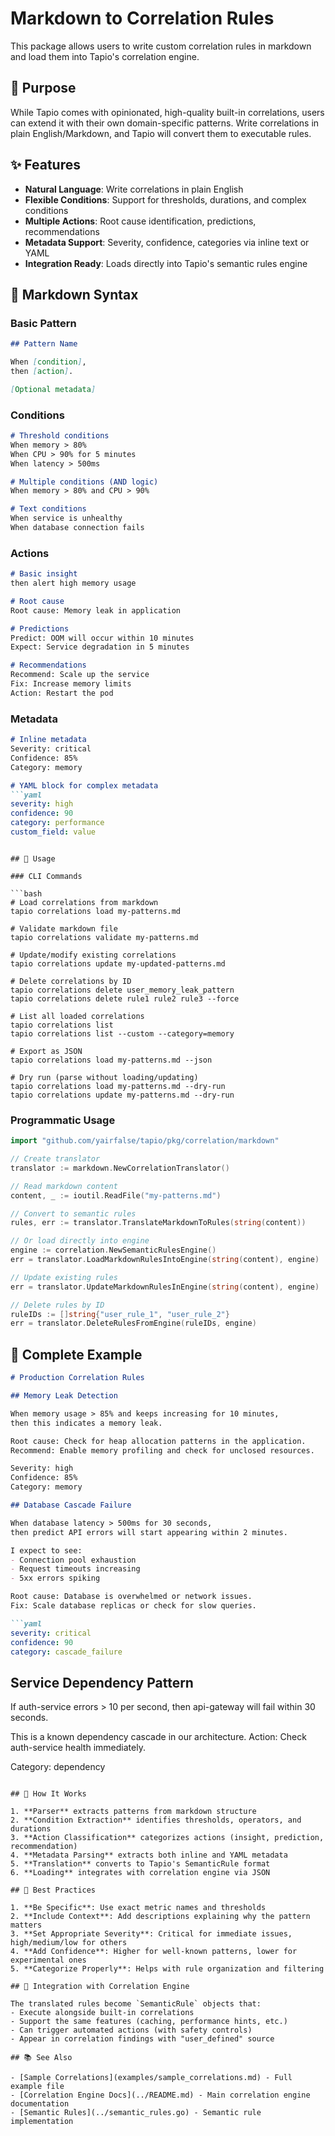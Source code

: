 # Markdown to Correlation Rules

This package allows users to write custom correlation rules in markdown and load them into Tapio's correlation engine.

## 🎯 Purpose

While Tapio comes with opinionated, high-quality built-in correlations, users can extend it with their own domain-specific patterns. Write correlations in plain English/Markdown, and Tapio will convert them to executable rules.

## ✨ Features

- **Natural Language**: Write correlations in plain English
- **Flexible Conditions**: Support for thresholds, durations, and complex conditions
- **Multiple Actions**: Root cause identification, predictions, recommendations
- **Metadata Support**: Severity, confidence, categories via inline text or YAML
- **Integration Ready**: Loads directly into Tapio's semantic rules engine

## 📝 Markdown Syntax

### Basic Pattern

```markdown
## Pattern Name

When [condition],
then [action].

[Optional metadata]
```

### Conditions

```markdown
# Threshold conditions
When memory > 80%
When CPU > 90% for 5 minutes
When latency > 500ms

# Multiple conditions (AND logic)
When memory > 80% and CPU > 90%

# Text conditions
When service is unhealthy
When database connection fails
```

### Actions

```markdown
# Basic insight
then alert high memory usage

# Root cause
Root cause: Memory leak in application

# Predictions  
Predict: OOM will occur within 10 minutes
Expect: Service degradation in 5 minutes

# Recommendations
Recommend: Scale up the service
Fix: Increase memory limits
Action: Restart the pod
```

### Metadata

```markdown
# Inline metadata
Severity: critical
Confidence: 85%
Category: memory

# YAML block for complex metadata
```yaml
severity: high
confidence: 90
category: performance
custom_field: value
```
```

## 🚀 Usage

### CLI Commands

```bash
# Load correlations from markdown
tapio correlations load my-patterns.md

# Validate markdown file
tapio correlations validate my-patterns.md

# Update/modify existing correlations
tapio correlations update my-updated-patterns.md

# Delete correlations by ID
tapio correlations delete user_memory_leak_pattern
tapio correlations delete rule1 rule2 rule3 --force

# List all loaded correlations
tapio correlations list
tapio correlations list --custom --category=memory

# Export as JSON
tapio correlations load my-patterns.md --json

# Dry run (parse without loading/updating)
tapio correlations load my-patterns.md --dry-run
tapio correlations update my-patterns.md --dry-run
```

### Programmatic Usage

```go
import "github.com/yairfalse/tapio/pkg/correlation/markdown"

// Create translator
translator := markdown.NewCorrelationTranslator()

// Read markdown content
content, _ := ioutil.ReadFile("my-patterns.md")

// Convert to semantic rules
rules, err := translator.TranslateMarkdownToRules(string(content))

// Or load directly into engine
engine := correlation.NewSemanticRulesEngine()
err = translator.LoadMarkdownRulesIntoEngine(string(content), engine)

// Update existing rules
err = translator.UpdateMarkdownRulesInEngine(string(content), engine)

// Delete rules by ID
ruleIDs := []string{"user_rule_1", "user_rule_2"}
err = translator.DeleteRulesFromEngine(ruleIDs, engine)
```

## 📖 Complete Example

```markdown
# Production Correlation Rules

## Memory Leak Detection

When memory usage > 85% and keeps increasing for 10 minutes,
then this indicates a memory leak.

Root cause: Check for heap allocation patterns in the application.
Recommend: Enable memory profiling and check for unclosed resources.

Severity: high
Confidence: 85%
Category: memory

## Database Cascade Failure

When database latency > 500ms for 30 seconds,
then predict API errors will start appearing within 2 minutes.

I expect to see:
- Connection pool exhaustion
- Request timeouts increasing  
- 5xx errors spiking

Root cause: Database is overwhelmed or network issues.
Fix: Scale database replicas or check for slow queries.

```yaml
severity: critical
confidence: 90
category: cascade_failure
```

## Service Dependency Pattern

If auth-service errors > 10 per second,
then api-gateway will fail within 30 seconds.

This is a known dependency cascade in our architecture.
Action: Check auth-service health immediately.

Category: dependency
```

## 🔧 How It Works

1. **Parser** extracts patterns from markdown structure
2. **Condition Extraction** identifies thresholds, operators, and durations
3. **Action Classification** categorizes actions (insight, prediction, recommendation)
4. **Metadata Parsing** extracts both inline and YAML metadata
5. **Translation** converts to Tapio's SemanticRule format
6. **Loading** integrates with correlation engine via JSON

## 🎨 Best Practices

1. **Be Specific**: Use exact metric names and thresholds
2. **Include Context**: Add descriptions explaining why the pattern matters
3. **Set Appropriate Severity**: Critical for immediate issues, high/medium/low for others
4. **Add Confidence**: Higher for well-known patterns, lower for experimental ones
5. **Categorize Properly**: Helps with rule organization and filtering

## 🤝 Integration with Correlation Engine

The translated rules become `SemanticRule` objects that:
- Execute alongside built-in correlations
- Support the same features (caching, performance hints, etc.)
- Can trigger automated actions (with safety controls)
- Appear in correlation findings with "user_defined" source

## 📚 See Also

- [Sample Correlations](examples/sample_correlations.md) - Full example file
- [Correlation Engine Docs](../README.md) - Main correlation engine documentation
- [Semantic Rules](../semantic_rules.go) - Semantic rule implementation